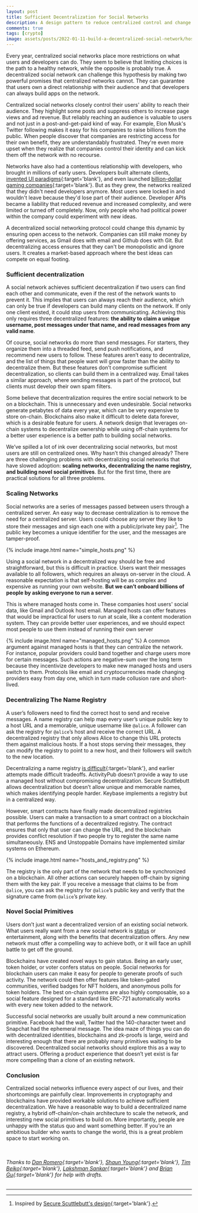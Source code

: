 ```yaml
---
layout: post
title: Sufficient Decentralization for Social Networks
description: A design pattern to reduce centralized control and change incentives in social networks.
comments: true
tags: [crypto]
image: assets/posts/2022-01-11-build-a-decentralized-social-network/hosts_and_registry.png
---
```


Every year, centralized social networks place more restrictions on what users and developers can do. They seem to believe that limiting choices is the path to a healthy network, while the opposite is probably true. A decentralized social network can challenge this hypothesis by making two powerful promises that centralized networks cannot. They can guarantee that users own a direct relationship with their audience and that developers can always build apps on the network.

Centralized social networks closely control their users' ability to reach their audience. They highlight some posts and suppress others to increase page views and ad revenue. But reliably reaching an audience is valuable to users and not just in a post-and-get-paid kind of way. For example, Elon Musk's Twitter following makes it easy for his companies to raise billions from the public. When people discover that companies are restricting access for their own benefit, they are understandably frustrated. They're even more upset when they realize that companies control their identity and can kick them off the network with no recourse.

Networks have also had a contentious relationship with developers, who brought in millions of early users. Developers built alternate clients, [invented UI paradigms](https://en.wikipedia.org/wiki/Pull-to-refresh){:target='blank'}, and even launched [billion-dollar gaming companies](https://en.wikipedia.org/wiki/Zynga){:target='blank'}. But as they grew, the networks realized that they didn't need developers anymore. Most users were locked in and wouldn't leave because they'd lose part of their audience. Developer APIs became a liability that reduced revenue and increased complexity, and were limited or turned off completely. Now, only people who had political power within the company could experiment with new ideas.

A decentralized social networking protocol could change this dynamic by ensuring open access to the network. Companies can still make money by offering services, as Gmail does with email and Github does with Git. But decentralizing access ensures that they can't be monopolistic and ignore users. It creates a market-based approach where the best ideas can compete on equal footing.

### Sufficient decentralization
A social network achieves sufficient decentralization if two users can find each other and communicate, even if the rest of the network wants to prevent it. This implies that users can always reach their audience, which can only be true if developers can build many clients on the network. If only one client existed, it could stop users from communicating. Achieving this only requires three decentralized features: **the ability to claim a unique username, post messages under that name, and read messages from any valid name**.

Of course, social networks do more than send messages. For starters, they organize them into a threaded feed, send push notifications, and recommend new users to follow. These features aren’t easy to decentralize, and the list of things that people want will grow faster than the ability to decentralize them. But these features don’t compromise sufficient decentralization, so clients can build them in a centralized way. Email takes a similar approach, where sending messages is part of the protocol, but clients must develop their own spam filters.

Some believe that decentralization requires the entire social network to be on a blockchain. This is unnecessary and even undesirable. Social networks generate petabytes of data every year, which can be very expensive to store on-chain. Blockchains also make it difficult to delete data forever, which is a desirable feature for users. A network design that leverages on-chain systems to decentralize ownership while using off-chain systems for a better user experience is a better path to building social networks.

We’ve spilled a lot of ink over decentralizing social networks, but most users are still on centralized ones. Why hasn’t this changed already? There are three challenging problems with decentralizing social networks that have slowed adoption: **scaling networks, decentralizing the name registry, and building novel social primitives**. But for the first time, there are practical solutions for all three problems.

### Scaling Networks

Social networks are a series of messages passed between users through a centralized server. An easy way to decrease centralization is to remove the need for a centralized server. Users could choose any server they like to store their messages and sign each one with a public/private key pair[^1]. The public key becomes a unique identifier for the user, and the messages are tamper-proof.

{% include image.html name="simple_hosts.png" %}

Using a social network in a decentralized way should be free and straightforward, but this is difficult in practice. Users want their messages available to all followers, which requires an always on-server in the cloud. A reasonable expectation is that self-hosting will be as complex and expensive as running your own website. **But we can’t onboard billions of people by asking everyone to run a server**.

This is where managed hosts come in. These companies host users' social data, like Gmail and Outlook host email. Managed hosts can offer features that would be impractical for users to run at scale, like a content moderation system. They can provide better user experiences, and we should expect most people to use them instead of running their own server

{% include image.html name="managed_hosts.png" %}
A common argument against managed hosts is that they can centralize the network. For instance, popular providers could band together and charge users more for certain messages. Such actions are negative-sum over the long term because they incentivize developers to make new managed hosts and users switch to them. Protocols like email and cryptocurrencies made changing providers easy from day one, which in turn made collusion rare and short-lived.

### Decentralizing The Name Registry

A user’s followers need to find the correct host to send and receive messages. A name registry can help map every user’s unique public key to a host URL and a memorable, unique username like `@alice`. A follower can ask the registry for `@alice`’s host and receive the correct URL. A decentralized registry that only allows Alice to change this URL protects them against malicious hosts. If a host stops serving their messages, they can modify the registry to point to a new host, and their followers will switch to the new location.

Decentralizing a name registry [is difficult](https://en.wikipedia.org/wiki/Zooko%27s_triangle){:target='blank'}, and earlier attempts made difficult tradeoffs. ActivityPub doesn’t provide a way to use a managed host without compromising decentralization. Secure Scuttlebutt allows decentralization but doesn’t allow unique and memorable names, which makes identifying people harder. Keybase implements a registry but in a centralized way.

However, smart contracts have finally made decentralized registries possible. Users can make a transaction to a smart contract on a blockchain that performs the functions of a decentralized registry. The contract ensures that only that user can change the URL, and the blockchain provides conflict resolution if two people try to register the same name simultaneously. ENS and Unstoppable Domains have implemented similar systems on Ethereum.

{% include image.html name="hosts_and_registry.png" %}

The registry is the only part of the network that needs to be synchronized on a blockchain. All other actions can securely happen off-chain by signing them with the key pair. If you receive a message that claims to be from `@alice`, you can ask the registry for `@alice`’s public key and verify that the signature came from `@alice`’s private key.

### Novel Social Primitives

Users don’t just want a decentralized version of an existing social network. What users really want from a new social network is [status](https://www.eugenewei.com/blog/2019/2/19/status-as-a-service) or entertainment, along with the benefits that decentralization offers. Any new network must offer a compelling way to achieve both, or it will face an uphill battle to get off the ground. 

Blockchains have created novel ways to gain status. Being an early user, token holder, or voter confers status on people. Social networks for blockchain users can make it easy for people to generate proofs of such activity. The network could then offer features like token-gated communities, verified badges for NFT holders, and anonymous polls for token holders. The best on-chain systems are also highly composable, so a social feature designed for a standard like ERC-721 automatically works with every new token added to the network.

Successful social networks are usually built around a new communication primitive. Facebook had the wall, Twitter had the 140-character tweet and Snapchat had the ephemeral message. The idea maze of things you can do with decentralized identities, blockchains and zk-proofs is large, weird and interesting enough that there are probably many primitives waiting to be discovered. Decentralized social networks should explore this as a way to attract users. Offering a product experience that doesn’t yet exist is far more compelling than a clone of an existing network.

### Conclusion

Centralized social networks influence every aspect of our lives, and their shortcomings are painfully clear. Improvements in cryptography and blockchains have provided workable solutions to achieve sufficient decentralization. We have a reasonable way to build a decentralized name registry, a hybrid off-chain/on-chain architecture to scale the network, and interesting new social primitives to build on. More importantly, people are unhappy with the status quo and want something better. If you're an ambitious builder who wants to change the world, this is a great problem space to start working on.


<br/><br/>
*Thanks to [Dan Romero](https://twitter.com/dwr){:target='blank'}, [Shaun Young](https://twitter.com/shaunyou){:target='blank'}, [Tim Beiko](https://twitter.com/TimBeiko){:target='blank'}, [Lakshman Sankar](https://twitter.com/lakshmansankar){:target='blank'} and [Brian Gu](https://twitter.com/gubsheep/){:target='blank'} for help with drafts.*
<br/><br/>

-----

[^1]: Inspired by [Secure Scuttlebutt's design](https://ssbc.github.io/scuttlebutt-protocol-guide/){:target='blank'}.
